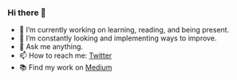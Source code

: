 ### Hi there 👋
- 🔭 I’m currently working on learning, reading, and being present.
- 🌱 I’m constantly looking and implementing ways to improve.
- 💬 Ask me anything.
- 📫 How to reach me: [Twitter](https://twitter.com/XandraMcC)
- 📚 Find my work on [Medium](https://alexandra-mccarroll.medium.com/)

